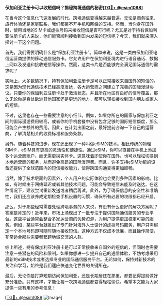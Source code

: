 **保加利亚注册卡可以收短信吗？揭秘跨境通信的秘密[[TG💪+ @esim1088](https://t.me/s/esim1088)]**

在当今这个信息化飞速发展的时代，跨境通信变得越来越普遍。无论是商务往来、旅行体验还是家庭联系，我们都离不开手机和网络的支持。然而，当你身在国外时，使用当地的SIM卡或虚拟号码来接收短信是否可行呢？尤其是对于持有保加利亚注册卡的人来说，他们能否顺利接收到国内发来的短信呢？今天，我们就来深入探讨一下这个问题。

首先，我们需要明确什么是“保加利亚注册卡”。简单来说，这是一类由保加利亚电信运营商提供的移动通信服务卡。它允许用户在保加利亚境内进行语音通话、数据上网以及发送和接收短信等操作。然而，这类卡片是否能够完全满足国际通信的需求呢？

实际上，大多数情况下，持有保加利亚注册卡是可以正常接收来自国外的短信的。这是因为现代通信技术已经高度发达，各大运营商之间建立了完善的国际漫游协议。只要你的保加利亚注册卡处于激活状态，并且所在地区有良好的信号覆盖，那么无论你是身处欧洲其他国家还是更远的地方，都可以轻松接收到国内朋友或家人的短信。

不过，这里也存在一些需要注意的小细节。例如，如果你所在的国家与保加利亚之间的国际漫游费用较高，或者你的手机套餐中没有包含足够的国际短信额度，那么可能会产生额外的费用。因此，在计划出国之前，最好提前咨询一下自己的运营商，了解清楚相关的收费标准和服务条款。

另外，随着科技的进步，现在还出现了一种叫做eSIM的技术。相比传统的物理SIM卡，eSIM具有更高的灵活性和便捷性。通过eSIM，你可以直接在手机上添加多个运营商账户，而无需更换实体卡。这意味着即使你在国外，也可以轻松切换到本地运营商的服务，从而避免高昂的国际漫游费。而且，许多支持eSIM功能的设备还提供了全球范围内的短信接收能力，使得跨国沟通变得更加顺畅。

当然，除了技术层面的因素外，个人用户的实际体验也会受到多种因素的影响。比如，有时候由于网络延迟或者其他技术问题，可能会导致短信未能及时送达。在这种情况下，建议尝试重新发送或者稍后再试。此外，为了确保信息的安全性和准确性，我们还应该养成定期检查手机设置的习惯，确保所有必要的权限都已经开启。

那么，对于那些经常需要处理跨境事务的人来说，有没有什么更好的解决方案呢？答案是肯定的！近年来，市场上涌现出了一批专注于提供国际通信服务的专业平台。这些平台通常会整合多家运营商的优势资源，为用户提供更加稳定可靠的服务。例如，某些平台就推出了专门针对海外人士设计的虚拟号码服务，用户只需绑定一个本地号码即可随时随地接收短信。这种方式不仅成本低廉，而且操作简便，非常适合那些需要频繁跨地域交流的人群。

综上所述，持有保加利亚注册卡是可以正常接收来自国外的短信的，但同时也需要注意一些潜在的风险和限制。如果你想进一步提升自己的通信体验，不妨考虑采用最新的eSIM技术或者选择专业的国际通信服务平台。无论如何，保持对新技术的关注和学习，始终是我们适应快速变化世界的关键所在。

最后，无论你是打算短期访问保加利亚，还是长期居住在那里，都要记得提前做好充分准备。只有这样，才能让每一次跨境通信都变得轻松愉快。希望本文能为大家提供一些有用的参考信息！

[[TG💪+ @esim1088](https://t.me/s/esim1088) ![Image](https://i.postimg.cc/4NQfJmqS/Snipaste-2025-05-13-00-14-12.png)]